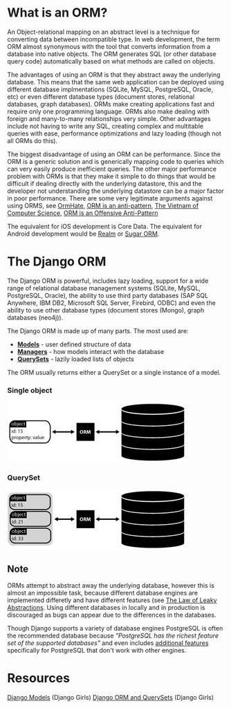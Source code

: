 # What is an ORM?

An Object-relational mapping on an abstract level is a technique for converting data between incompatible type. In web development, the term ORM almost synonymous with the tool that converts information from a database into native objects. The ORM generates SQL (or other database query code) automatically based on what methods are called on objects.  

The advantages of using an ORM is that they abstract away the underlying database.  This means that the same web application can be deployed using different database implmentations (SQLite, MySQL, PostgreSQL, Oracle, etc) or even different database types (document stores, relational databases, graph databases). ORMs make creating applications fast and require only one programming language. ORMs also make dealing with foreign and many-to-many relationships very simple. Other advantages include not having to write any SQL, creating complex and multitable queries with ease, performance optimizations and lazy loading (though not all ORMs do this). 

The biggest disadvantage of using an ORM can be performance. Since the ORM is a generic solution and is generically mapping code to queries which can very easily produce inefficient queries. The other major performance problem with ORMs is that they make it simple to do things that would be difficult if dealing directly with the underlying datastore, this and the developer not understanding the underlying datastore can be a major factor in poor performance. There are some very legitimate arguments against using ORMS, see [OrmHate](http://martinfowler.com/bliki/OrmHate.html), [ORM is an anti-pattern](http://seldo.com/weblog/2011/08/11/orm_is_an_antipattern), [The Vietnam of Computer Science](http://blogs.tedneward.com/post/the-vietnam-of-computer-science/), [ORM is an Offensive Anti-Pattern](http://www.yegor256.com/2014/12/01/orm-offensive-anti-pattern.html) 

The equivalent for iOS development is Core Data. The equivalent for Android development would be [Realm](https://realm.io/news/realm-for-android/) or [Sugar ORM](http://satyan.github.io/sugar/).

# The Django ORM
The Django ORM is powerful, includes lazy loading, support for a wide range of relational database management systems (SQLite, MySQL, PostgreSQL, Oracle), the ability to use third party databases (SAP SQL Anywhere, IBM DB2, Microsoft SQL Server, Firebird, ODBC) and even the ability to use other database types (document stores (Mongo), graph databases (neo4j)).

The Django ORM is made up of many parts. The most used are:
- [**Models**](https://docs.djangoproject.com/en/1.10/topics/db/models/) - user defined structure of data
- [**Managers**](https://docs.djangoproject.com/en/1.10/topics/db/managers/) - how models interact with the database
- [**QuerySets**](https://docs.djangoproject.com/en/1.10/ref/models/querysets/) - lazily loaded lists of objects

The ORM usually returns either a QuerySet or a single instance of a model.

### Single object
![Single object](images/orm-object.png)

### QuerySet
![Queryset](images/orm-queryset.png)

## Note
ORMs attempt to abstract away the underlying database, however this is almost an impossible task, because different database engines are implemented differetly and have different features (see [The Law of Leaky Abstractions](http://www.joelonsoftware.com/articles/LeakyAbstractions.html). Using different databases in locally and in production is discouraged as bugs can appear due to the differences in the databases. 

Though Django supports a variety of database engines PostgreSQL is often the recommended database because _"PostgreSQL has the richest feature set of the supported databases"_ and even includes [additional features](https://docs.djangoproject.com/en/1.10/ref/contrib/postgres/) specifically for PostgreSQL that don't work with other engines.


# Resources
[Django Models](https://tutorial.djangogirls.org/en/django_models/) (Django Girls)
[Django ORM and QuerySets](https://tutorial.djangogirls.org/en/django_orm/) (Django Girls)